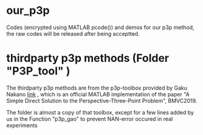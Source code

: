 # our_p3p
Codes (encrypted using MATLAB pcode()) and demos for our p3p method, the raw codes will be released after being acceptted.

# thirdparty p3p methods (Folder "P3P_tool" )
The thirdparty p3p methods are from the p3p-toolbox provided by Gaku Nakano [link](https://github.com/g9nkn/p3p_problem) , which is an official MATLAB implementation of the paper "A Simple Direct Solution to the Perspective-Three-Point Problem", BMVC2019. 

The folder is almost a copy of that toolbox, except for a few lines added by us in the Function "p3p_gao" to prevent NAN-error occured in real experiments
